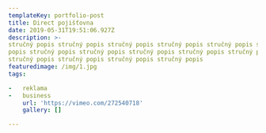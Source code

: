 ```yaml
---
templateKey: portfolio-post
title: Direct pojišťovna
date: 2019-05-31T19:51:06.927Z
description: >-
stručný popis stručný popis stručný popis stručný popis stručný popis stručný
popis stručný popis stručný popis stručný popis stručný popis stručný popis
stručný popis stručný popis stručný popis stručný popis
featuredimage: /img/1.jpg
tags:

-   reklama
-   business
    url: 'https://vimeo.com/272540718'
    gallery: []

---
```

